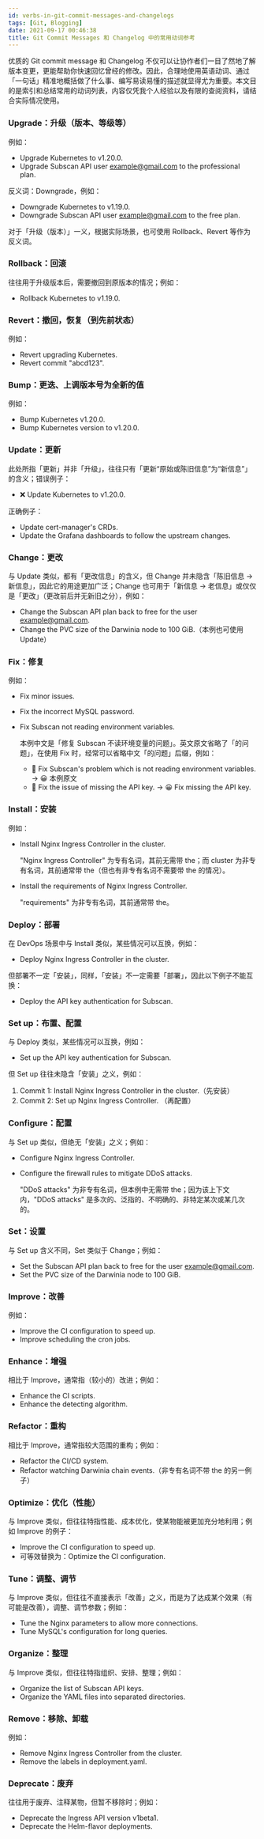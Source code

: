 ```yaml
---
id: verbs-in-git-commit-messages-and-changelogs
tags: [Git, Blogging]
date: 2021-09-17 00:46:38
title: Git Commit Messages 和 Changelog 中的常用动词参考
---
```


优质的 Git commit message 和 Changelog 不仅可以让协作者们一目了然地了解版本变更，更能帮助你快速回忆曾经的修改。因此，合理地使用英语动词、通过「一句话」精准地概括做了什么事、编写易读易懂的描述就显得尤为重要。本文目的是索引和总结常用的动词列表，内容仅凭我个人经验以及有限的查阅资料，请结合实际情况使用。

### Upgrade：升级（版本、等级等）

例如：

- Upgrade Kubernetes to v1.20.0.
- Upgrade Subscan API user example@gmail.com to the professional plan.

反义词：Downgrade，例如：

- Downgrade Kubernetes to v1.19.0.
- Downgrade Subscan API user example@gmail.com to the free plan.

对于「升级（版本）」一义，根据实际场景，也可使用 Rollback、Revert 等作为反义词。

### Rollback：回滚

往往用于升级版本后，需要撤回到原版本的情况；例如：

- Rollback Kubernetes to v1.19.0.

### Revert：撤回，恢复（到先前状态）

例如：

- Revert upgrading Kubernetes.
- Revert commit "abcd123".

### Bump：更迭、上调版本号为全新的值

例如：

- Bump Kubernetes v1.20.0.
- Bump Kubernetes version to v1.20.0.

### Update：更新

此处所指「更新」并非「升级」，往往只有「更新“原始或陈旧信息”为“新信息”」的含义；错误例子：

- ❌ Update Kubernetes to v1.20.0.

正确例子：

- Update cert-manager's CRDs.
- Update the Grafana dashboards to follow the upstream changes.

### Change：更改

与 Update 类似，都有「更改信息」的含义，但 Change 并未隐含「陈旧信息 → 新信息」，因此它的用途更加广泛；Change 也可用于「新信息 → 老信息」或仅仅是「更改」（更改前后并无新旧之分），例如：

- Change the Subscan API plan back to free for the user example@gmail.com.
- Change the PVC size of the Darwinia node to 100 GiB.（本例也可使用 Update）

### Fix：修复

例如：

- Fix minor issues.
- Fix the incorrect MySQL password.
- Fix Subscan not reading environment variables.

    本例中文是「修复 Subscan 不读环境变量的问题」。英文原文省略了「的问题」，在使用 Fix 时，经常可以省略中文「的问题」后缀，例如：

    - 🤨 Fix Subscan's problem which is not reading environment variables. → 😀 本例原文
    - 🤨 Fix the issue of missing the API key. → 😀 Fix missing the API key.

### Install：安装

例如：

- Install Nginx Ingress Controller in the cluster.

    "Nginx Ingress Controller" 为专有名词，其前无需带 the；而 cluster 为非专有名词，其前通常带 the（但也有非专有名词不需要带 the 的情况）。

- Install the requirements of Nginx Ingress Controller.

    "requirements" 为非专有名词，其前通常带 the。

### Deploy：部署

在 DevOps 场景中与 Install 类似，某些情况可以互换，例如：

- Deploy Nginx Ingress Controller in the cluster.

但部署不一定「安装」，同样，「安装」不一定需要「部署」，因此以下例子不能互换：

- Deploy the API key authentication for Subscan.

### Set up：布置、配置

与 Deploy 类似，某些情况可以互换，例如：

- Set up the API key authentication for Subscan.

但 Set up 往往未隐含「安装」之义，例如：

1. Commit 1: Install Nginx Ingress Controller in the cluster.（先安装）
2. Commit 2: Set up Nginx Ingress Controller. （再配置）

### Configure：配置

与 Set up 类似，但绝无「安装」之义；例如：

- Configure Nginx Ingress Controller.
- Configure the firewall rules to mitigate DDoS attacks.

    "DDoS attacks" 为非专有名词，但本例中无需带 the；因为该上下文内，"DDoS attacks" 是多次的、泛指的、不明确的、非特定某次或某几次的。

### Set：设置

与 Set up 含义不同，Set 类似于 Change；例如：

- Set the Subscan API plan back to free for the user example@gmail.com.
- Set the PVC size of the Darwinia node to 100 GiB.

### Improve：改善

例如：

- Improve the CI configuration to speed up.
- Improve scheduling the cron jobs.

### Enhance：增强

相比于 Improve，通常指（较小的）改进；例如：

- Enhance the CI scripts.
- Enhance the detecting algorithm.

### Refactor：重构

相比于 Improve，通常指较大范围的重构；例如：

- Refactor the CI/CD system.
- Refactor watching Darwinia chain events.（非专有名词不带 the 的另一例子）

### Optimize：优化（性能）

与 Improve 类似，但往往特指性能、成本优化，使某物能被更加充分地利用；例如 Improve 的例子：

- Improve the CI configuration to speed up.
- 可等效替换为：Optimize the CI configuration.

### Tune：调整、调节

与 Improve 类似，但往往不直接表示「改善」之义，而是为了达成某个效果（有可能是改善），调整、调节参数；例如：

- Tune the Nginx parameters to allow more connections.
- Tune MySQL's configuration for long queries.

### Organize：整理

与 Improve 类似，但往往特指组织、安排、整理；例如：

- Organize the list of Subscan API keys.
- Organize the YAML files into separated directories.

### Remove：移除、卸载

例如：

- Remove Nginx Ingress Controller from the cluster.
- Remove the labels in deployment.yaml.

### Deprecate：废弃

往往用于废弃、注释某物，但暂不移除时；例如：

- Deprecate the Ingress API version v1beta1.
- Deprecate the Helm-flavor deployments.
